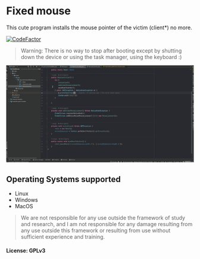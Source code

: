 # Fixed mouse
This cute program installs the mouse pointer of the victim (client*) no more.

[![CodeFactor](https://www.codefactor.io/repository/github/cute-viruses/fixedmouse/badge)](https://www.codefactor.io/repository/github/cute-viruses/fixedmouse)

> Warning: There is no way to stop after booting except by shutting down the device or using the task manager, using the keyboard :)

![image](./Screenshots/0.1.0-linux.gif)

## Operating Systems supported
- Linux
- Windows
- MacOS

> We are not responsible for any use outside the framework of study and research, and I am not responsible for any damage resulting from any use outside this framework or resulting from use without sufficient experience and training.

#### License: GPLv3